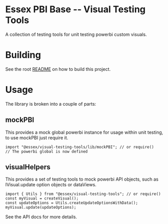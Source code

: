 # Essex PBI Base -- Visual Testing Tools

A collection of testing tools for unit testing powerbi custom visuals.

# Building
See the root [README](/README.md) on how to build this project.

# Usage
The library is broken into a couple of parts:

## mockPBI
This provides a mock global powerbi instance for usage within unit testing, to use mockPBI just require it.
```
import "@essex/visual-testing-tools/lib/mockPBI"; // or require()
// The powerbi global is now defined
```

## visualHelpers
This provides a set of testing tools to mock powerbi API objects, such as IVisual.update option objects or dataViews.
```
import { Utils } from "@essex/visual-testing-tools"; // or require()
const myVisual = createVisual();
const updateOptions = Utils.createUpdateOptionsWithData();
myVisual.update(updateOptions);
```
See the API docs for more details.